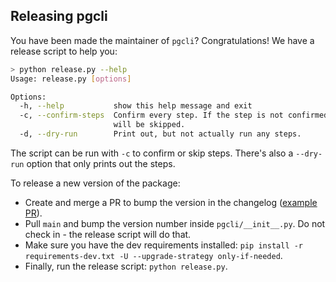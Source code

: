 Releasing pgcli
---------------

You have been made the maintainer of `pgcli`? Congratulations! We have a release script to help you:

```sh
> python release.py --help
Usage: release.py [options]

Options:
  -h, --help           show this help message and exit
  -c, --confirm-steps  Confirm every step. If the step is not confirmed, it
                       will be skipped.
  -d, --dry-run        Print out, but not actually run any steps.
```

The script can be run with `-c` to confirm or skip steps. There's also a `--dry-run` option that only prints out the steps.

To release a new version of the package:

* Create and merge a PR to bump the version in the changelog ([example PR](https://github.com/dbcli/pgcli/pull/1325)).
* Pull `main` and bump the version number inside `pgcli/__init__.py`. Do not check in - the release script will do that.
* Make sure you have the dev requirements installed: `pip install -r requirements-dev.txt -U --upgrade-strategy only-if-needed`.
* Finally, run the release script: `python release.py`.
